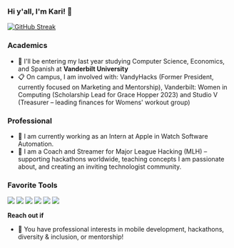 ### Hi y'all, I'm Kari! 👋

[![GitHub Streak](https://streak-stats.demolab.com?user=KarolinaGroszewska&theme=github-dark-blue&date_format=M%20j%5B%2C%20Y%5D)](https://git.io/streak-stats)

### Academics
- 🏫 I'll be entering my last year studying Computer Science, Economics, and Spanish at **Vanderbilt University**
- 📋 On campus, I am involved with: VandyHacks (Former President, currently focused on Marketing and Mentorship), Vanderbilt: Women in Computing (Scholarship Lead for Grace Hopper 2023) and Studio V (Treasurer – leading finances for Womens' workout group)

### Professional 
- 🍎 I am currently working as an Intern at Apple in Watch Software Automation.
- 🛫 I am a Coach and Streamer for Major League Hacking (MLH) – supporting hackathons worldwide, teaching concepts I am passionate about, and creating an inviting technologist community. 

### Favorite Tools
<p>
<img src="https://img.shields.io/badge/-Swift-orange?style=flat&logo=swift&logoColor=FFFFFF">
<img src="https://img.shields.io/badge/-React-000000?style=flat&logo=react&logoColor=FFFFFF">
<img src="https://img.shields.io/badge/-JavaScript-yellow?style=flat&logo=javascript&logoColor=ffffff">
<img src="https://img.shields.io/badge/-Flask-blue?style=flat&logo=flask&logoColor=FFFFFF">
<img src="https://img.shields.io/badge/-Firebase-FFA611?style=flat&logo=firebase&logoColor=FFFFFF">
<img src="https://img.shields.io/badge/-MongoDB-4DB33D?style=flat&logo=mongodb&logoColor=FFFFFF">
</p>

<b>Reach out if</b>
- 💬 You have professional interests in mobile development, hackathons, diversity & inclusion, or mentorship!


